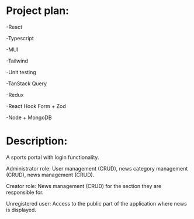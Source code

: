 # Project plan:

-React

-Typescript

-MUI

-Tailwind

-Unit testing

-TanStack Query

-Redux

-React Hook Form + Zod

-Node + MongoDB

# Description:

A sports portal with login functionality.

Administrator role: User management (CRUD), news category management (CRUD), news management (CRUD).

Creator role: News management (CRUD) for the section they are responsible for.

Unregistered user: Access to the public part of the application where news is displayed.
